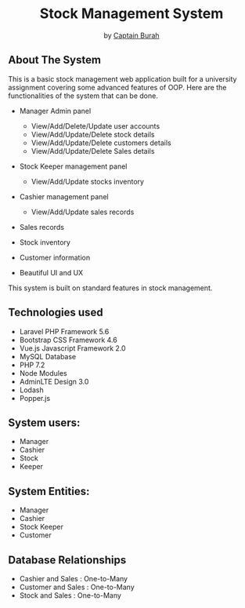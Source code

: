 <h1 align="center">Stock Management System</h1>

<p align="center">by <a href="https://www.instagram.com/captain_burah">Captain Burah</a>

## About The System

This is a basic stock management web application built for a university assignment covering some advanced features of OOP. Here are the functionalities of the system that can be done.

- Manager Admin panel
    - View/Add/Delete/Update user accounts
    - View/Add/Update/Delete stock details
    - View/Add/Update/Delete customers details
    - View/Add/Update/Delete Sales details

- Stock Keeper management panel
    - View/Add/Update stocks inventory

- Cashier management panel
    - View/Add/Update sales records

- Sales records
- Stock inventory
- Customer information
- Beautiful UI and UX

This system is built on standard features in stock management.

## Technologies used

- Laravel PHP Framework 5.6
- Bootstrap CSS Framework 4.6
- Vue.js Javascript Framework 2.0
- MySQL Database
- PHP 7.2
- Node Modules
- AdminLTE Design 3.0
- Lodash
- Popper.js

## System users: 
- Manager 
- Cashier
- Stock
- Keeper

## System Entities: 
- Manager 
- Cashier
- Stock Keeper
- Customer

## Database Relationships
- Cashier and Sales : One-to-Many
- Customer and Sales : One-to-Many
- Stock and Sales : One-to-Many